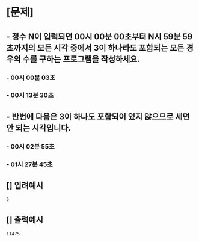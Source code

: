 # [문제] 
## - 정수 N이 입력되면 00시 00분 00초부터 N시 59분 59초까지의 모든 시각 중에서 3이 하나라도 포함되는 모든 경우의 수를 구하는 프로그램을 작성하세요.
### - 00시 00분 03초
### - 00시 13분 30초

## - 반번에 다음은 3이 하나도 포함되어 있지 않으므로 세면 안 되는 시각입니다.
### - 00시 02분 55초
### - 01시 27분 45초

## [] 입려예시
    5

## [] 출력예시
    11475
